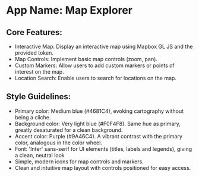 # **App Name**: Map Explorer

## Core Features:

- Interactive Map: Display an interactive map using Mapbox GL JS and the provided token.
- Map Controls: Implement basic map controls (zoom, pan).
- Custom Markers: Allow users to add custom markers or points of interest on the map.
- Location Search: Enable users to search for locations on the map.

## Style Guidelines:

- Primary color: Medium blue (#4681C4), evoking cartography without being a cliche.
- Background color: Very light blue (#F0F4F8). Same hue as primary, greatly desaturated for a clean background.
- Accent color: Purple (#9A46C4). A vibrant contrast with the primary color, analogous in the color wheel.
- Font: 'Inter' sans-serif for UI elements (titles, labels and legends), giving a clean, neutral look
- Simple, modern icons for map controls and markers.
- Clean and intuitive map layout with controls positioned for easy access.